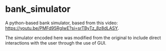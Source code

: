 # bank_simulator
A python-based bank simulator, based from this video: https://youtu.be/PMFd95RgIwE?si=srTByTz_8z8dLASY.

The simulator encoded here was modified from the original to include direct interactions with the user through the use of GUI.
